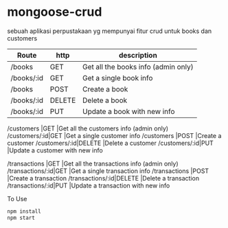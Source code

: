 # mongoose-crud

sebuah aplikasi perpustakaan yg mempunyai fitur crud untuk books dan customers


|Route    |http   |description|
|-----    |----   |-----------|
/books    |GET    |Get all the books info (admin only)
/books/:id|GET    |Get a single book info
/books    |POST   |Create a book
/books/:id|DELETE |Delete a book
/books/:id|PUT    |Update a book with new info

/customers    |GET    |Get all the customers info (admin only)
/customers/:id|GET    |Get a single customer info
/customers    |POST   |Create a customer
/customers/:id|DELETE |Delete a customer
/customers/:id|PUT    |Update a customer with new info

/transactions    |GET    |Get all the transactions info (admin only)
/transactions/:id|GET    |Get a single transaction info
/transactions    |POST   |Create a transaction
/transactions/:id|DELETE |Delete a transaction
/transactions/:id|PUT    |Update a transaction with new info

To Use
```javascript
npm install
npm start
```
